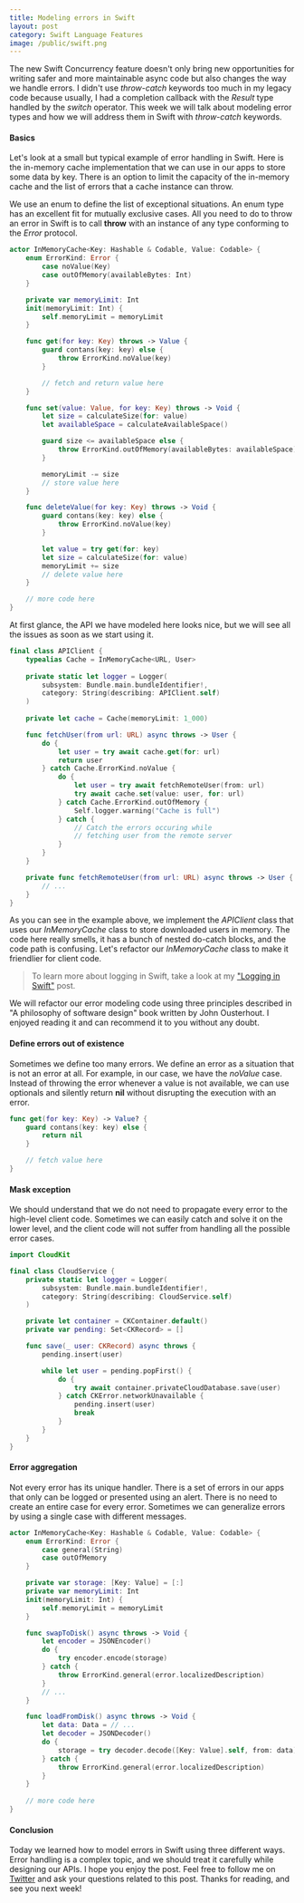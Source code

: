 ```yaml
---
title: Modeling errors in Swift
layout: post
category: Swift Language Features
image: /public/swift.png
---
```


The new Swift Concurrency feature doesn't only bring new opportunities for writing safer and more maintainable async code but also changes the way we handle errors. I didn't use *throw-catch* keywords too much in my legacy code because usually, I had a completion callback with the *Result* type handled by the *switch* operator. This week we will talk about modeling error types and how we will address them in Swift with *throw-catch* keywords.

#### Basics
Let's look at a small but typical example of error handling in Swift. Here is the in-memory cache implementation that we can use in our apps to store some data by key. There is an option to limit the capacity of the in-memory cache and the list of errors that a cache instance can throw.

We use an enum to define the list of exceptional situations. An enum type has an excellent fit for mutually exclusive cases. All you need to do to throw an error in Swift is to call **throw** with an instance of any type conforming to the *Error* protocol.

```swift
actor InMemoryCache<Key: Hashable & Codable, Value: Codable> {
    enum ErrorKind: Error {
        case noValue(Key)
        case outOfMemory(availableBytes: Int)
    }

    private var memoryLimit: Int
    init(memoryLimit: Int) {
        self.memoryLimit = memoryLimit
    }

    func get(for key: Key) throws -> Value {
        guard contans(key: key) else {
            throw ErrorKind.noValue(key)
        }

        // fetch and return value here
    }

    func set(value: Value, for key: Key) throws -> Void {
        let size = calculateSize(for: value)
        let availableSpace = calculateAvailableSpace()

        guard size <= availableSpace else {
            throw ErrorKind.outOfMemory(availableBytes: availableSpace)
        }

        memoryLimit -= size
        // store value here
    }

    func deleteValue(for key: Key) throws -> Void {
        guard contans(key: key) else {
            throw ErrorKind.noValue(key)
        }

        let value = try get(for: key)
        let size = calculateSize(for: value)
        memoryLimit += size
        // delete value here
    }

    // more code here
}
```

At first glance, the API we have modeled here looks nice, but we will see all the issues as soon as we start using it.

```swift
final class APIClient {
    typealias Cache = InMemoryCache<URL, User>
    
    private static let logger = Logger(
        subsystem: Bundle.main.bundleIdentifier!,
        category: String(describing: APIClient.self)
    )
    
    private let cache = Cache(memoryLimit: 1_000)

    func fetchUser(from url: URL) async throws -> User {
        do {
            let user = try await cache.get(for: url)
            return user
        } catch Cache.ErrorKind.noValue {
            do {
                let user = try await fetchRemoteUser(from: url)
                try await cache.set(value: user, for: url)
            } catch Cache.ErrorKind.outOfMemory {
                Self.logger.warning("Cache is full")
            } catch {
                // Catch the errors occuring while
                // fetching user from the remote server
            }
        }
    }

    private func fetchRemoteUser(from url: URL) async throws -> User {
        // ...
    }
}
```

As you can see in the example above, we implement the *APIClient* class that uses our *InMemoryCache* class to store downloaded users in memory. The code here really smells, it has a bunch of nested do-catch blocks, and the code path is confusing. Let's refactor our *InMemoryCache* class to make it friendlier for client code.

> To learn more about logging in Swift, take a look at my ["Logging in Swift"](/2022/04/06/logging-in-swift/) post.

We will refactor our error modeling code using three principles described in "A philosophy of software design" book written by John Ousterhout. I enjoyed reading it and can recommend it to you without any doubt.

#### Define errors out of existence
Sometimes we define too many errors. We define an error as a situation that is not an error at all. For example, in our case, we have the *noValue* case. Instead of throwing the error whenever a value is not available, we can use optionals and silently return **nil** without disrupting the execution with an error.

```swift
func get(for key: Key) -> Value? {
    guard contans(key: key) else {
        return nil
    }

    // fetch value here
}
```

#### Mask exception
We should understand that we do not need to propagate every error to the high-level client code. Sometimes we can easily catch and solve it on the lower level, and the client code will not suffer from handling all the possible error cases.

```swift
import CloudKit

final class CloudService {
    private static let logger = Logger(
        subsystem: Bundle.main.bundleIdentifier!,
        category: String(describing: CloudService.self)
    )

    private let container = CKContainer.default()
    private var pending: Set<CKRecord> = []

    func save(_ user: CKRecord) async throws {
        pending.insert(user)

        while let user = pending.popFirst() {
            do {
                try await container.privateCloudDatabase.save(user)
            } catch CKError.networkUnavailable {
                pending.insert(user)
                break
            }
        }
    }
}
```

#### Error aggregation
Not every error has its unique handler. There is a set of errors in our apps that only can be logged or presented using an alert. There is no need to create an entire case for every error. Sometimes we can generalize errors by using a single case with different messages.

```swift
actor InMemoryCache<Key: Hashable & Codable, Value: Codable> {
    enum ErrorKind: Error {
        case general(String)
        case outOfMemory
    }

    private var storage: [Key: Value] = [:]
    private var memoryLimit: Int
    init(memoryLimit: Int) {
        self.memoryLimit = memoryLimit
    }

    func swapToDisk() async throws -> Void {
        let encoder = JSONEncoder()
        do {
            try encoder.encode(storage)
        } catch {
            throw ErrorKind.general(error.localizedDescription)
        }
        // ...
    }

    func loadFromDisk() async throws -> Void {
        let data: Data = // ...
        let decoder = JSONDecoder()
        do {
            storage = try decoder.decode([Key: Value].self, from: data)
        } catch {
            throw ErrorKind.general(error.localizedDescription)
        }
    }
    
    // more code here
}
```

#### Conclusion
Today we learned how to model errors in Swift using three different ways. Error handling is a complex topic, and we should treat it carefully while designing our APIs. I hope you enjoy the post. Feel free to follow me on [Twitter](https://twitter.com/mecid) and ask your questions related to this post. Thanks for reading, and see you next week!
